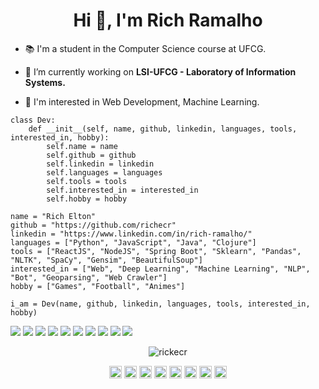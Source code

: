 <h1 align="center">Hi 👋, I'm Rich Ramalho</h1>

- :books: I'm a student in the Computer Science course at UFCG.

- 🔭 I’m currently working on **LSI-UFCG - Laboratory of Information Systems.**

- :seedling: I'm interested in Web Development, Machine Learning.

```python3
class Dev:
    def __init__(self, name, github, linkedin, languages, tools, interested_in, hobby):
        self.name = name
        self.github = github
        self.linkedin = linkedin
        self.languages = languages
        self.tools = tools
        self.interested_in = interested_in
        self.hobby = hobby

name = "Rich Elton"
github = "https://github.com/richecr"
linkedin = "https://www.linkedin.com/in/rich-ramalho/"
languages = ["Python", "JavaScript", "Java", "Clojure"]
tools = ["ReactJS", "NodeJS", "Spring Boot", "Sklearn", "Pandas", "NLTK", "SpaCy", "Gensim", "BeautifulSoup"]
interested_in = ["Web", "Deep Learning", "Machine Learning", "NLP", "Bot", "Geoparsing", "Web Crawler"]
hobby = ["Games", "Football", "Animes"]

i_am = Dev(name, github, linkedin, languages, tools, interested_in, hobby)
```

![](https://img.shields.io/badge/Python-FFD43B?style=for-the-badge&logo=python&logoColor=darkgreen)
![](https://img.shields.io/badge/JavaScript-323330?style=for-the-badge&logo=javascript&logoColor=darkgreen)
![](https://img.shields.io/badge/TypeScript-007ACC?style=for-the-badge&logo=typescript&logoColor=darkgreen)
![](https://img.shields.io/badge/Java-ED8B00?style=for-the-badge&logo=java&logoColor=darkgreen)
![](https://img.shields.io/badge/Clojure-5881D8?style=for-the-badge&logo=clojure&logoColor=darkgreen)
![](https://img.shields.io/badge/PostgreSQL-316192?style=for-the-badge&logo=postgresql&logoColor=darkgreen)
![](https://img.shields.io/badge/MongoDB-4EA94B?style=for-the-badge&logo=mongodb&logoColor=darkgreen)
![](https://img.shields.io/badge/SQLite-07405E?style=for-the-badge&logo=sqlite&logoColor=darkgreen)
![](https://img.shields.io/badge/HTML5-E34F26?style=for-the-badge&logo=html5&logoColor=darkgreen)
![](https://img.shields.io/badge/CSS3-1572B6?style=for-the-badge&logo=css3&logoColor=darkgreen)

<p align="center">
    <img src="https://github-readme-stats.vercel.app/api?username=richecr&show_icons=true" alt="rickecr" />
</p>

<p align="center">
<a href="https://dev.to/rickecr" target="blank"><img align="center" src="https://cdn.jsdelivr.net/npm/simple-icons@3.0.1/icons/dev-dot-to.svg" alt="rickecr" height="20" width="20" /></a>
<a href="https://twitter.com/rickzinho_ecr" target="blank"><img align="center" src="https://cdn.jsdelivr.net/npm/simple-icons@3.0.1/icons/twitter.svg" alt="rickzinho_ecr" height="20" width="20" /></a>
<a href="https://linkedin.com/in/rich-ramalho" target="blank"><img align="center" src="https://cdn.jsdelivr.net/npm/simple-icons@3.0.1/icons/linkedin.svg" alt="rich-ramalho" height="20" width="20" /></a>
<a href="https://stackoverflow.com/users/13995829/rich-elton" target="blank"><img align="center" src="https://cdn.jsdelivr.net/npm/simple-icons@3.0.1/icons/stackoverflow.svg" alt="rich-elton" height="20" width="20" /></a>
<a href="https://codesandbox.io/u/richecr" target="blank"><img align="center" src="https://cdn.jsdelivr.net/npm/simple-icons@3.0.1/icons/codesandbox.svg" alt="richecr" height="20" width="20" /></a>
<a href="https://fb.com/rich.ramalho.9" target="blank"><img align="center" src="https://cdn.jsdelivr.net/npm/simple-icons@3.0.1/icons/facebook.svg" alt="rich.ramalho.9" height="20" width="20" /></a>
<a href="https://www.instagram.com/richecr.py/" target="blank"><img align="center" src="https://cdn.jsdelivr.net/npm/simple-icons@3.0.1/icons/instagram.svg" alt="richecr.py" height="20" width="20" /></a>
<a href="https://medium.com/@rickramalho" target="blank"><img align="center" src="https://cdn.jsdelivr.net/npm/simple-icons@3.0.1/icons/medium.svg" alt="@rickramalho" height="20" width="20" /></a>
</p>
